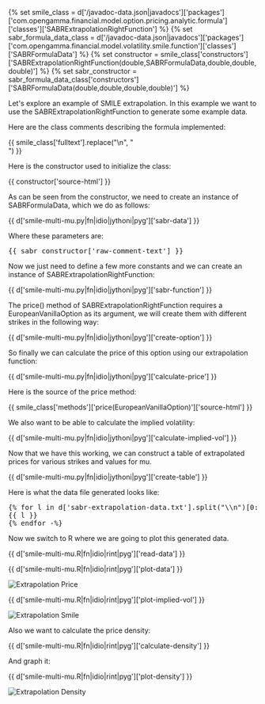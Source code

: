 {% set smile_class = d['/javadoc-data.json|javadocs']['packages']['com.opengamma.financial.model.option.pricing.analytic.formula']['classes']['SABRExtrapolationRightFunction'] %}
{% set sabr_formula_data_class = d['/javadoc-data.json|javadocs']['packages']['com.opengamma.financial.model.volatility.smile.function']['classes']['SABRFormulaData'] %}
{% set constructor = smile_class['constructors']['SABRExtrapolationRightFunction(double,SABRFormulaData,double,double,double)'] %}
{% set sabr_constructor = sabr_formula_data_class['constructors']['SABRFormulaData(double,double,double,double)'] %}

Let's explore an example of SMILE extrapolation. In this example we want to use the SABRExtrapolationRightFunction to generate some example data.

Here are the class comments describing the formula implemented:

{{ smile_class['fulltext'].replace("\\n", "<br />") }}

Here is the constructor used to initialize the class:

{{ constructor['source-html'] }}

As can be seen from the constructor, we need to create an instance of SABRFormulaData, which we do as follows:

{{ d['smile-multi-mu.py|fn|idio|jythoni|pyg']['sabr-data'] }}

Where these parameters are:

<pre>
{{ sabr_constructor['raw-comment-text'] }}
</pre>

Now we just need to define a few more constants and we can create an instance of SABRExtrapolationRightFunction:

{{ d['smile-multi-mu.py|fn|idio|jythoni|pyg']['sabr-function'] }}

The price() method of SABRExtrapolationRightFunction requires a EuropeanVanillaOption as its argument, we will create them with different strikes in the following way:

{{ d['smile-multi-mu.py|fn|idio|jythoni|pyg']['create-option'] }}

So finally we can calculate the price of this option using our extrapolation function:

{{ d['smile-multi-mu.py|fn|idio|jythoni|pyg']['calculate-price'] }}

Here is the source of the price method:

{{ smile_class['methods']['price(EuropeanVanillaOption)']['source-html'] }}

We also want to be able to calculate the implied volatility:

{{ d['smile-multi-mu.py|fn|idio|jythoni|pyg']['calculate-implied-vol'] }}

Now that we have this working, we can construct a table of extrapolated prices for various strikes and values for mu.

{{ d['smile-multi-mu.py|fn|idio|jythoni|pyg']['create-table'] }}

Here is what the data file generated looks like:
<pre>
{% for l in d['sabr-extrapolation-data.txt'].split("\\n")[0:10] -%}
{{ l }}
{% endfor -%}
</pre>

Now we switch to R where we are going to plot this generated data.

{{ d['smile-multi-mu.R|fn|idio|rint|pyg']['read-data'] }}

{{ d['smile-multi-mu.R|fn|idio|rint|pyg']['plot-data'] }}

![Extrapolation Price](extrapolation-price.png)

{{ d['smile-multi-mu.R|fn|idio|rint|pyg']['plot-implied-vol'] }}

![Extrapolation Smile](extrapolation-smile.png)

Also we want to calculate the price density:

{{ d['smile-multi-mu.R|fn|idio|rint|pyg']['calculate-density'] }}

And graph it:

{{ d['smile-multi-mu.R|fn|idio|rint|pyg']['plot-density'] }}

![Extrapolation Density](extrapolation-density.png)

